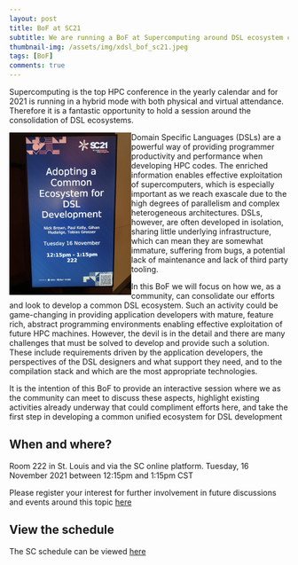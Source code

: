 ```yaml
---
layout: post
title: BoF at SC21
subtitle: We are running a BoF at Supercomputing around DSL ecosystem consolidation
thumbnail-img: /assets/img/xdsl_bof_sc21.jpeg
tags: [BoF]
comments: true
---
```


Supercomputing is the top HPC conference in the yearly calendar and for 2021 is running in a hybrid mode with both physical and virtual attendance. Therefore it is a fantastic opportunity to hold a session around the consolidation of DSL ecosystems.

<img src="../assets/img/xdsl_bof_sc21.jpeg" width="220" align="left" padding="5px;">

Domain Specific Languages (DSLs) are a powerful way of providing programmer productivity and performance when developing HPC codes. The enriched information enables effective exploitation of supercomputers, which is especially important as we reach exascale due to the high degrees of parallelism and complex heterogeneous architectures. DSLs, however, are often developed in isolation, sharing little underlying infrastructure, which can mean they are somewhat immature, suffering from bugs, a potential lack of maintenance and lack of third party tooling. 

In this BoF we will focus on how we, as a community, can consolidate our efforts and look to develop a common DSL ecosystem. Such an activity could be game-changing in providing application developers with mature, feature rich, abstract programming environments enabling effective exploitation of future HPC machines. However, the devil is in the detail and there are many challenges that must be solved to develop and provide such a solution. These include requirements driven by the application developers, the perspectives of the DSL designers and what support they need, and to the compilation stack and which are the most appropriate technologies. 

It is the intention of this BoF to provide an interactive session where we as the community can meet to discuss these aspects, highlight existing activities already underway that could compliment efforts here, and take the first step in developing a common unified ecosystem for DSL development

## When and where?

Room 222 in St. Louis and via the SC online platform. Tuesday, 16 November 2021 between 12:15pm and 1:15pm CST

Please register your interest for further involvement in future discussions and events around this topic [here](https://forms.gle/QTuwhFQnM2ERtdcc9)

## View the schedule

The SC schedule can be viewed [here](https://sc21.supercomputing.org/presentation/?id=bof147&sess=sess390)

